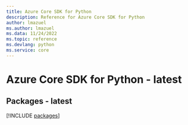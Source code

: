 ```yaml
---
title: Azure Core SDK for Python
description: Reference for Azure Core SDK for Python
author: lmazuel
ms.author: lmazuel
ms.data: 11/24/2022
ms.topic: reference
ms.devlang: python
ms.service: core
---
```

# Azure Core SDK for Python - latest
## Packages - latest
[!INCLUDE [packages](core-index.md)]